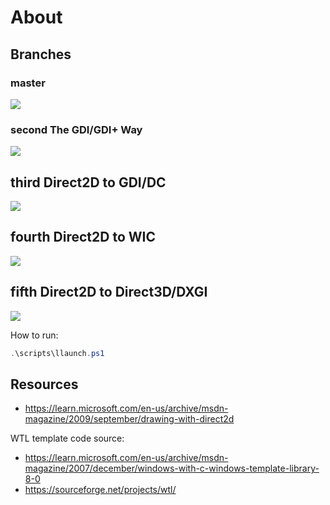 # About

## Branches

### master

![](https://i.postimg.cc/yYrtMP6s/image.png)

### second The GDI/GDI+ Way

![](https://i.postimg.cc/YSYMbVHv/image.png)

## third Direct2D to GDI/DC

![](https://i.postimg.cc/SQHs7HHp/image.png)

## fourth Direct2D to WIC

![](https://i.postimg.cc/RhrdFL9j/image.png)

## fifth Direct2D to Direct3D/DXGI

![](https://i.postimg.cc/dVvqCb40/image.png)

How to run:

```powershell
.\scripts\llaunch.ps1
```

## Resources

- <https://learn.microsoft.com/en-us/archive/msdn-magazine/2009/september/drawing-with-direct2d>

WTL template code source:

- <https://learn.microsoft.com/en-us/archive/msdn-magazine/2007/december/windows-with-c-windows-template-library-8-0>
- <https://sourceforge.net/projects/wtl/>
